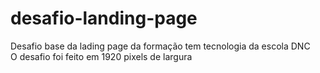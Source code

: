 # desafio-landing-page
Desafio base da lading page da formação tem tecnologia da escola DNC<br>
O desafio foi feito em 1920 pixels de largura<br>



